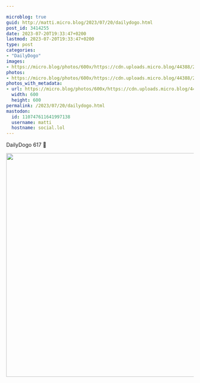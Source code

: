 ```yaml
---

microblog: true
guid: http://matti.micro.blog/2023/07/20/dailydogo.html
post_id: 3414255
date: 2023-07-20T19:33:47+0200
lastmod: 2023-07-20T19:33:47+0200
type: post
categories:
- "DailyDogo"
images:
- https://micro.blog/photos/600x/https://cdn.uploads.micro.blog/44388/2023/2a75a09c73b44462ab76f8936b30ebd3.jpg
photos:
- https://micro.blog/photos/600x/https://cdn.uploads.micro.blog/44388/2023/2a75a09c73b44462ab76f8936b30ebd3.jpg
photos_with_metadata:
- url: https://micro.blog/photos/600x/https://cdn.uploads.micro.blog/44388/2023/2a75a09c73b44462ab76f8936b30ebd3.jpg
  width: 600
  height: 600
permalink: /2023/07/20/dailydogo.html
mastodon:
  id: 110747611641997138
  username: matti
  hostname: social.lol
---
```

DailyDogo 617 🐶

<img src="https://micro.blog/photos/600x/https://blog.martin-haehnel.de/uploads/2023/2a75a09c73b44462ab76f8936b30ebd3.jpg" width="600" height="600" alt="" />
